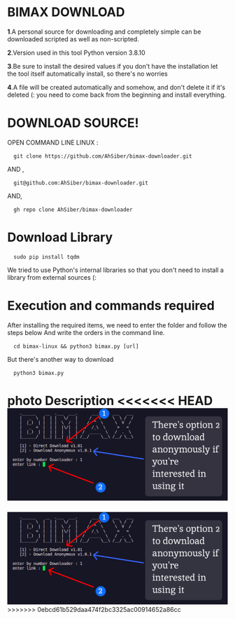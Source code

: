 # BIMAX DOWNLOAD

<b>1</b>.A personal source for downloading and completely simple can be downloaded scripted as well as non-scripted.

<b>2</b>.Version used in this tool Python version 3.8.10

<b>3</b>.Be sure to install the desired values if you don't have the installation let the tool itself automatically install, so there's no worries


<b>4</b>.A file will be created automatically and somehow, and don't delete it if it's deleted (: you need to come back from the beginning and install everything.


# DOWNLOAD SOURCE!

OPEN COMMAND LINE LINUX :

      git clone https://github.com/AhSiber/bimax-downloader.git

AND ,

      git@github.com:AhSiber/bimax-downloader.git
AND,

      gh repo clone AhSiber/bimax-downloader


# Download Library

      sudo pip install tqdm

We tried to use Python's internal libraries so that you don't need to install a library from external sources (:

# Execution and commands required

After installing the required items, we need to enter the folder and follow the steps below
And write the orders in the command line.

      cd bimax-linux && python3 bimax.py [url]

But there's another way to download

      python3 bimax.py

photo Description
<<<<<<< HEAD
<img src="file.jpg">
=======
<img src="Untitled.png">
>>>>>>> 0ebcd61b529daa474f2bc3325ac00914652a86cc
